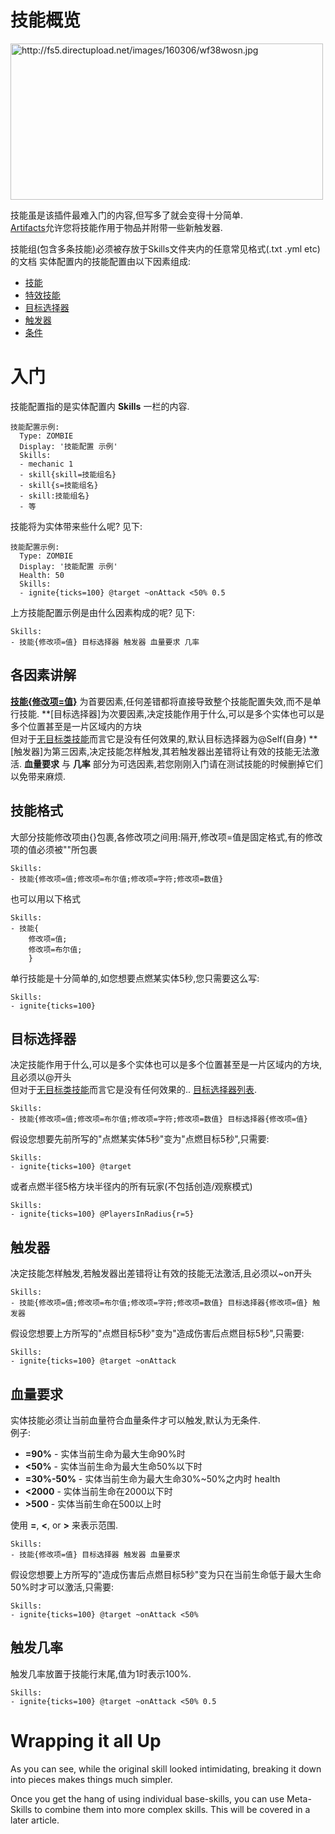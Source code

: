 技能概览
======

<img src="http://fs5.directupload.net/images/160306/wf38wosn.jpg" width="500" height="250" alt="http://fs5.directupload.net/images/160306/wf38wosn.jpg" />

技能虽是该插件最难入门的内容,但写多了就会变得十分简单.  
[Artifacts]允许您将技能作用于物品并附带一些新触发器.

技能组(包含多条技能)必须被存放于Skills文件夹内的任意常见格式(.txt .yml etc)的文档
实体配置内的技能配置由以下因素组成:

-   [技能](技能/列表)
-   [特效技能](技能/特效列表)
-   [目标选择器](技能/目标选择器)
-   [触发器](技能/触发器)
-   [条件](技能/条件)

入门
===============

技能配置指的是实体配置内 **Skills** 一栏的内容.

    技能配置示例:
      Type: ZOMBIE
      Display: '技能配置 示例'
      Skills:
      - mechanic 1
      - skill{skill=技能组名}
      - skill{s=技能组名}
      - skill:技能组名}
      - 等

技能将为实体带来些什么呢? 见下:

    技能配置示例:
      Type: ZOMBIE
      Display: '技能配置 示例'
      Health: 50
      Skills:
      - ignite{ticks=100} @target ~onAttack <50% 0.5

上方技能配置示例是由什么因素构成的呢? 见下:

    Skills:
    - 技能{修改项=值} 目标选择器 触发器 血量要求 几率  

各因素讲解
---------

**[技能{修改项=值}](技能/列表)** 为首要因素,任何差错都将直接导致整个技能配置失效,而不是单行技能.
**[目标选择器]为次要因素,决定技能作用于什么,可以是多个实体也可以是多个位置甚至是一片区域内的方块  
              但对于[无目标类技能](技能/列表)而言它是没有任何效果的,默认目标选择器为@Self(自身)
**[触发器]为第三因素,决定技能怎样触发,其若触发器出差错将让有效的技能无法激活.
**血量要求** 与 **几率** 部分为可选因素,若您刚刚入门请在测试技能的时候删掉它们以免带来麻烦.

技能格式
---------

大部分技能修改项由{}包裹,各修改项之间用:隔开,修改项=值是固定格式,有的修改项的值必须被""所包裹

    Skills:
    - 技能{修改项=值;修改项=布尔值;修改项=字符;修改项=数值}

也可以用以下格式

    Skills:
    - 技能{
        修改项=值;
        修改项=布尔值;
        }

单行技能是十分简单的,如您想要点燃某实体5秒,您只需要这么写:

    Skills:
    - ignite{ticks=100}

目标选择器
---------

决定技能作用于什么,可以是多个实体也可以是多个位置甚至是一片区域内的方块,且必须以@开头  
但对于[无目标类技能](技能/列表)而言它是没有任何效果的.. [目标选择器列表](技能/目标选择器).

    Skills:
    - 技能{修改项=值;修改项=布尔值;修改项=字符;修改项=数值} 目标选择器{修改项=值}

假设您想要先前所写的"点燃某实体5秒"变为"点燃目标5秒",只需要:

    Skills:
    - ignite{ticks=100} @target

或者点燃半径5格方块半径内的所有玩家(不包括创造/观察模式)

    Skills:
    - ignite{ticks=100} @PlayersInRadius{r=5}

触发器
--------

决定技能怎样触发,若触发器出差错将让有效的技能无法激活,且必须以~on开头

    Skills:
    - 技能{修改项=值;修改项=布尔值;修改项=字符;修改项=数值} 目标选择器{修改项=值} 触发器

假设您想要上方所写的"点燃目标5秒"变为"造成伤害后点燃目标5秒",只需要:

    Skills:
    - ignite{ticks=100} @target ~onAttack

血量要求
----------------

实体技能必须让当前血量符合血量条件才可以触发,默认为无条件.  
例子:

-   **=90%** - 实体当前生命为最大生命90%时
-   **&lt;50%** - 实体当前生命为最大生命50%以下时
-   **=30%-50%** - 实体当前生命为最大生命30%~50%之内时
    health
-   **&lt;2000** - 实体当前生命在2000以下时
-   **&gt;500** - 实体当前生命在500以上时

使用 **=**, **&lt;**, or **&gt;** 来表示范围.

    Skills:
    - 技能{修改项=值} 目标选择器 触发器 血量要求

假设您想要上方所写的"造成伤害后点燃目标5秒"变为只在当前生命低于最大生命50%时才可以激活,只需要:

    Skills:
    - ignite{ticks=100} @target ~onAttack <50%

触发几率
------

触发几率放置于技能行末尾,值为1时表示100%.

    Skills:
    - ignite{ticks=100} @target ~onAttack <50% 0.5

Wrapping it all Up
==================

As you can see, while the original skill looked intimidating, breaking
it down into pieces makes things much simpler.

Once you get the hang of using individual base-skills, you can use
Meta-Skills to combine them into more complex skills. This will be
covered in a later article.

  [Artifacts]: /Artifacts
  [Mechanics]: /Skills/Mechanics/
  [Effects]: /Skills/Effects/
  [Targeters]: /Skills/Targeters/
  [Triggers]: /Skills/Triggers/
  [Conditions]: /Conditions/
  [Here is a list of all the targeters]: /Skills/Targeters/
  [Click here to see which triggers work with Artifacts]: /Artifacts/Triggers